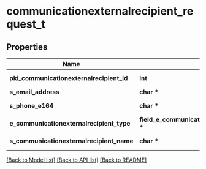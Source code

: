 # communicationexternalrecipient_request_t

## Properties
Name | Type | Description | Notes
------------ | ------------- | ------------- | -------------
**pki_communicationexternalrecipient_id** | **int** | The unique ID of the Communicationexternalrecipient | [optional] 
**s_email_address** | **char \*** | The email address. | [optional] 
**s_phone_e164** | **char \*** | A phone number in E.164 Format | [optional] 
**e_communicationexternalrecipient_type** | **field_e_communicationexternalrecipient_type_t \*** |  | [optional] 
**s_communicationexternalrecipient_name** | **char \*** | The name of the Communicationexternalrecipient | [optional] 

[[Back to Model list]](../README.md#documentation-for-models) [[Back to API list]](../README.md#documentation-for-api-endpoints) [[Back to README]](../README.md)


